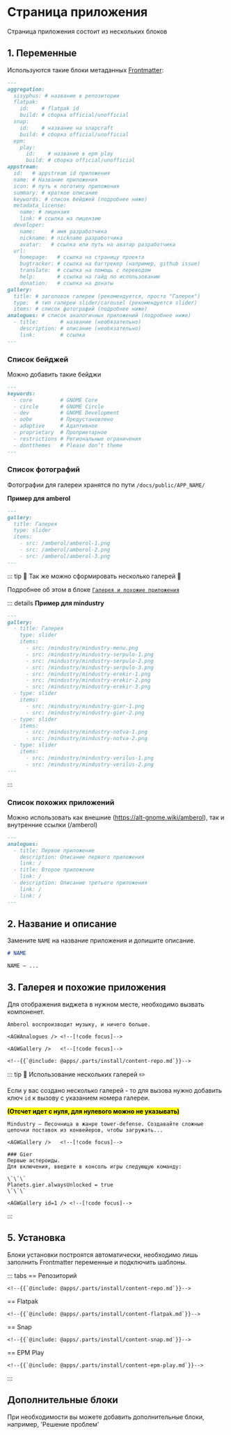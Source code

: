 # Страница приложения

Страница приложения состоит из нескольких блоков

## 1. Переменные

Используются такие блоки метаданных [Frontmatter](/reference/pages/vitepress#frontmatter):

<!-- prettier-ignore -->
```markdown
---
aggregation:
  sisyphus: # название в репозитории
  flatpak:
    id:    # flatpak id
    build: # сборка official/unofficial
  snap:
    id:    # название на snapcraft
    build: # сборка official/unofficial
  epm:
    play:
      id:    # название в epm play
      build: # сборка official/unofficial
appstream:
  id:   # appstream id приложения
  name: # Название приложения
  icon: # путь к логотипу приложения
  summary: # краткое описание
  keywords: # список бейджей (подробнее ниже)
  metadata_license:
    name: # лицензия
    link: # ссылка на лицензию
  developer:
    name:     # имя разработчика
    nickname: # nickname разработчика
    avatar:   # ссылка или путь на аватар разработчика
  url:
    homepage:   # ссылка на страницу проекта
    bugtracker: # ссылка на багтрекер (например, github issue)
    translate:  # ссылка на помощь с переводом
    help:       # ссылка на гайд по использованию
    donation:   # ссылка на донаты
gallery:
  title: # заголовок галереи (рекомендуется, просто "Галерея")
  type:  # тип галереи slider/carousel (рекомендуется slider)
  items: # список фотографий (подробнее ниже)
analogues: # список аналогичных приложений (подробнее ниже)
  - title:       # название (необязательно)
    description: # описание (необязательно)
    link:        # ссылка
---
```

### Список бейджей

Можно добавить такие бейджи

<!-- prettier-ignore -->
```markdown
---
keywords:
  - core         # GNOME Core
  - circle       # GNOME Circle
  - dev          # GNOME Development
  - oobe         # Предустановлено
  - adaptive     # Адаптивное
  - proprietary  # Проприетарное
  - restrictions # Региональные ограничения
  - dontthemes   # Please don’t theme
---
```

### Список фотографий

Фотографии для галереи хранятся по пути `/docs/public/APP_NAME/`

**Пример для amberol**

```markdown
---
gallery:
  title: Галерея
  type: slider
  items:
    - src: /amberol/amberol-1.png
    - src: /amberol/amberol-2.png
    - src: /amberol/amberol-3.png
---
```

::: tip :sunrise_over_mountains: Так же можно сформировать несколько галерей :art:

Подробнее об этом в блоке [`Галерея и похожие приложения`](#_3-галерея-и-похожие-приложения)

::: details **Пример для mindustry**
```markdown
---
gallery:
  - title: Галерея
    type: slider
    items:
      - src: /mindustry/mindustry-menu.png
      - src: /mindustry/mindustry-serpulo-1.png
      - src: /mindustry/mindustry-serpulo-2.png
      - src: /mindustry/mindustry-serpulo-3.png
      - src: /mindustry/mindustry-erekir-1.png
      - src: /mindustry/mindustry-erekir-2.png
      - src: /mindustry/mindustry-erekir-3.png
  - type: slider
    items:
      - src: /mindustry/mindustry-gier-1.png
      - src: /mindustry/mindustry-gier-2.png
  - type: slider
    items:
      - src: /mindustry/mindustry-notva-1.png
      - src: /mindustry/mindustry-notva-2.png
  - type: slider
    items:
      - src: /mindustry/mindustry-verilus-1.png
      - src: /mindustry/mindustry-verilus-2.png
---
```
:::


### Список похожих приложений

Можно использовать как внешние (https://alt-gnome.wiki/amberol), так и внутренние ссылки (/amberol)

```markdown
---
analogues:
  - title: Первое приложение
    description: Описание первого приложения
    link: /
  - title: Второе приложение
    link: /
  - description: Описание третьего приложения
    link: /
  - link: /
---
```

## 2. Название и описание

Замените `NAME` на название приложения и допишите описание.

```markdown
# NAME

NAME — ...
```

## 3. Галерея и похожие приложения

Для отображения виджета в нужном месте, необходимо вызвать компоненет.

```markdown-vue
Amberol воспроизводит музыку, и ничего больше.

<AGWAnalogues /> <!--[!code focus]-->

<AGWGallery />   <!--[!code focus]-->

<!--{{`@include: @apps/.parts/install/content-repo.md`}}-->
```

::: tip :pushpin: Использование нескольких галерей :pencil2:

Если у вас создано несколько галерей - то для вызова нужно добавить ключ `id` к вызову с указанием номера галереи.

<mark>**(Отсчет идет с нуля, для нулевого можно не указывать)**</mark>

```markdown-vue
Mindustry — Песочница в жанре tower-defense. Создавайте сложные цепочки поставок из конвейеров, чтобы загружать...

<AGWGallery />   <!--[!code focus]-->

### Gier
Первые астероиды.
Для включения, введите в консоль игры следующую команду:

\`\`\`
Planets.gier.alwaysUnlocked = true
\`\`\`

<AGWGallery id=1 /> <!--[!code focus]-->

```

:::

## 5. Установка

Блоки установки построятся автоматически, необходимо лишь заполнить Frontmatter переменные и подключить шаблоны.

::: tabs
== Репозиторий

```markdown-vue
<!--{{`@include: @apps/.parts/install/content-repo.md`}}-->
```

== Flatpak

```markdown-vue
<!--{{`@include: @apps/.parts/install/content-flatpak.md`}}-->
```

== Snap

```markdown-vue
<!--{{`@include: @apps/.parts/install/content-snap.md`}}-->
```

== EPM Play

```markdown-vue
<!--{{`@include: @apps/.parts/install/content-epm-play.md`}}-->
```

:::

## Дополнительные блоки

При необходимости вы можете добавить дополнительные блоки, например, 'Решение проблем'
